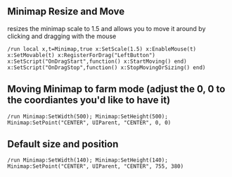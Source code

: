 ## Minimap Resize and Move
resizes the minimap scale to 1.5 and allows you to move it around by clicking and dragging with the mouse
```
/run local x,t=Minimap,true x:SetScale(1.5) x:EnableMouse(t) x:SetMovable(t) x:RegisterForDrag("LeftButton") x:SetScript("OnDragStart",function() x:StartMoving() end) x:SetScript("OnDragStop",function() x:StopMovingOrSizing() end)
```


## Moving Minimap to farm mode (adjust the 0, 0 to the coordiantes you'd like to have it)
```
/run Minimap:SetWidth(500); Minimap:SetHeight(500); Minimap:SetPoint("CENTER", UIParent, "CENTER", 0, 0) 
```


## Default size and position 
```
/run Minimap:SetWidth(140); Minimap:SetHeight(140); Minimap:SetPoint("CENTER", UIParent, "CENTER", 755, 380)
```